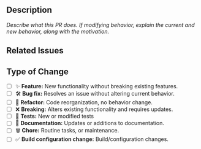 <!-- 
Briefly describe your changes and summarize in the title.
Contributor Guide: https://github.com/singerdmx/flutter-quill/blob/master/CONTRIBUTING.md
Package versioning is automated.
Add updates to `Unreleased` in `CHANGELOG.md` following [Keep a Changelog](https://keepachangelog.com/en/1.1.0/) format.
-->

## Description

*Describe what this PR does. If modifying behavior, explain the current and new behavior, along with the motivation.*

## Related Issues

<!--
Replace this paragraph with a list of issues related to this PR from the [issue database](https://github.com/singerdmx/flutter-quill/issues). Indicate, which of these issues are resolved or fixed by this PR.
*e.g.*
- *Fix #123*
- *Related #456*
-->

## Type of Change

<!---
Check the boxes that apply with x and leave the others empty. For example:
- [ ] ✨ **New feature:** Adds new functionality without breaking existing features.
- [x] 🛠️ **Bug fix:** Resolves an issue without changing current behavior.
-->

- [ ] ✨ **Feature:** New functionality without breaking existing features.
- [ ] 🛠️ **Bug fix:** Resolves an issue without altering current behavior.
- [ ] 🧹 **Refactor:** Code reorganization, no behavior change.
- [ ] ❌ **Breaking:** Alters existing functionality and requires updates.
- [ ] 🧪 **Tests:** New or modified tests
- [ ] 📝 **Documentation:** Updates or additions to documentation.
- [ ] 🗑️ **Chore:** Routine tasks, or maintenance.
- [ ] ✅ **Build configuration change:** Build/configuration changes.
